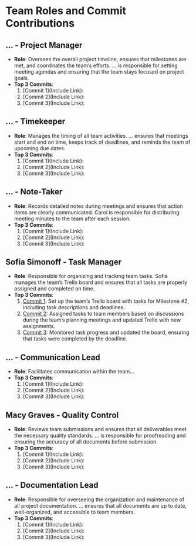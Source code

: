 # Team Roles and Commit Contributions

## ... - Project Manager
- **Role**: Oversees the overall project timeline, ensures that milestones are met, and coordinates the team’s efforts. ... is responsible for setting meeting agendas and ensuring that the team stays focused on project goals.
- **Top 3 Commits**:
  1. [Commit 1](Include Link): 
  2. [Commit 2](Include Link): 
  3. [Commit 3](Include Link): 

## ... - Timekeeper
- **Role**: Manages the timing of all team activities. ... ensures that meetings start and end on time, keeps track of deadlines, and reminds the team of upcoming due dates.
- **Top 3 Commits**:
  1. [Commit 1](Include Link): 
  2. [Commit 2](Include Link): 
  3. [Commit 3](Include Link):
 
## ... - Note-Taker
- **Role**: Records detailed notes during meetings and ensures that action items are clearly communicated. Carol is responsible for distributing meeting minutes to the team after each session.
- **Top 3 Commits**:
  1. [Commit 1](Include Link): 
  2. [Commit 2](Include Link): 
  3. [Commit 3](Include Link):
 
## Sofia Simonoff - Task Manager
- **Role**: Responsible for organizing and tracking team tasks. Sofia manages the team’s Trello board and ensures that all tasks are properly assigned and completed on time.
- **Top 3 Commits**:
  1. [Commit 1](https://trello.com/b/g72RmbXm/group-9-hiremap-web-application): Set up the team’s Trello board with tasks for Milestone #2, including task descriptions and deadlines.
  2. [Commit 2](https://trello.com/b/g72RmbXm/group-9-hiremap-web-application): Assigned tasks to team members based on discussions during the team’s planning meetings and updated Trello with new assignments.
  3. [Commit 3](https://trello.com/b/g72RmbXm/group-9-hiremap-web-application): Monitored task progress and updated the board, ensuring that tasks were completed by the deadline.

## ... - Communication Lead
- **Role**: Facilitates communication within the team...
- **Top 3 Commits**:
  1. [Commit 1](Include Link): 
  2. [Commit 2](Include Link): 
  3. [Commit 3](Include Link): 

## Macy Graves - Quality Control
- **Role**: Reviews team submissions and ensures that all deliverables meet the necessary quality standards. ... is responsible for proofreading and ensuring the accuracy of all documents before submission.
- **Top 3 Commits**:
  1. [Commit 1](Include Link): 
  2. [Commit 2](Include Link): 
  3. [Commit 3](Include Link): 

## ... - Documentation Lead
- **Role**: Responsible for overseeing the organization and maintenance of all project documentation. ... ensures that all documents are up to date, well-organized, and accessible to team members.
- **Top 3 Commits**:
  1. [Commit 1](Include Link): 
  2. [Commit 2](Include Link): 
  3. [Commit 3](Include Link): 

